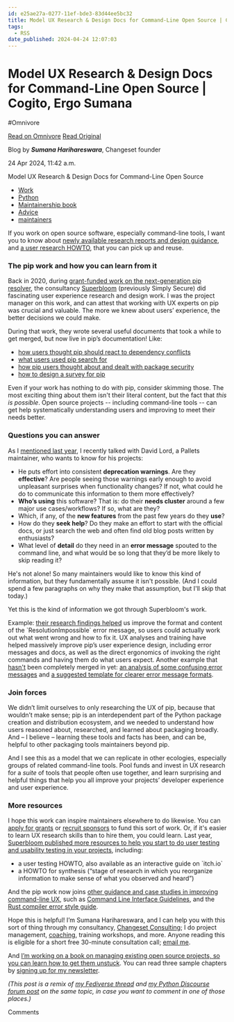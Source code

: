 ```yaml
---
id: e25ae27a-0277-11ef-bde3-83d44ee5bc32
title: Model UX Research & Design Docs for Command-Line Open Source | Cogito, Ergo Sumana
tags:
  - RSS
date_published: 2024-04-24 12:07:03
---
```


# Model UX Research & Design Docs for Command-Line Open Source | Cogito, Ergo Sumana
#Omnivore

[Read on Omnivore](https://omnivore.app/me/model-ux-research-design-docs-for-command-line-open-source-cogit-18f11c2f06a)
[Read Original](https://www.harihareswara.net/posts/2024/model-ux-research-design-docs-for-command-line-open-source/)



Blog by **_Sumana Harihareswara_**, Changeset founder

24 Apr 2024, 11:42 a.m. 

Model UX Research &amp; Design Docs for Command-Line Open Source

* [Work](https:&#x2F;&#x2F;www.harihareswara.net&#x2F;posts&#x2F;work)
* [Python](https:&#x2F;&#x2F;www.harihareswara.net&#x2F;posts&#x2F;python)
* [Maintainership book](https:&#x2F;&#x2F;www.harihareswara.net&#x2F;posts&#x2F;maintainership-book)
* [Advice](https:&#x2F;&#x2F;www.harihareswara.net&#x2F;posts&#x2F;advice)
* [maintainers](https:&#x2F;&#x2F;www.harihareswara.net&#x2F;posts&#x2F;maintainers)

If you work on open source software, especially command-line tools, I want you to know about [newly available research reports and design guidance](https:&#x2F;&#x2F;pip.pypa.io&#x2F;en&#x2F;latest&#x2F;ux-research-design&#x2F;), and [a user research HOWTO](https:&#x2F;&#x2F;sprblm.github.io&#x2F;devs-guide-to&#x2F;user-testing&#x2F;), that you can pick up and reuse.

### The pip work and how you can learn from it

Back in 2020, during [grant-funded work on the next-generation pip resolver](https:&#x2F;&#x2F;pyfound.blogspot.com&#x2F;2020&#x2F;11&#x2F;pip-20-3-new-resolver.html), the consultancy [Superbloom](https:&#x2F;&#x2F;superbloom.design&#x2F;) (previously Simply Secure) did fascinating user experience research and design work. I was the project manager on this work, and can attest that working with UX experts on pip was crucial and valuable. The more we knew about users’ experience, the better decisions we could make.

During that work, they wrote several useful documents that took a while to get merged, but now live in pip’s documentation! Like:

* [how users thought pip should react to dependency conflicts](https:&#x2F;&#x2F;pip.pypa.io&#x2F;en&#x2F;latest&#x2F;ux-research-design&#x2F;research-results&#x2F;override-conflicting-dependencies&#x2F;)
* [what users used pip search for](https:&#x2F;&#x2F;pip.pypa.io&#x2F;en&#x2F;latest&#x2F;ux-research-design&#x2F;research-results&#x2F;pip-search&#x2F;)
* [how pip users thought about and dealt with package security](https:&#x2F;&#x2F;pip.pypa.io&#x2F;en&#x2F;latest&#x2F;ux-research-design&#x2F;research-results&#x2F;users-and-security&#x2F;)
* [how to design a survey for pip](https:&#x2F;&#x2F;pip.pypa.io&#x2F;en&#x2F;latest&#x2F;ux-research-design&#x2F;guidance&#x2F;#designing-surveys)

Even if your work has nothing to do with pip, consider skimming those. The most exciting thing about them isn&#39;t their literal content, but the fact that _this is possible_. Open source projects -- including command-line tools -- can get help systematically understanding users and improving to meet their needs better.

### Questions you can answer

As I [mentioned last year](http:&#x2F;&#x2F;harihareswara.net&#x2F;posts&#x2F;2023&#x2F;user-support-equanimity-potential-cross-project-tools-practices-open-source&#x2F;), I recently talked with David Lord, a Pallets maintainer, who wants to know for his projects:

* He puts effort into consistent **deprecation warnings**. Are they **effective**? Are people seeing those warnings early enough to avoid unpleasant surprises when functionality changes? If not, what could he do to communicate this information to them more effectively?
* **Who’s using** this software? That is: do their **needs cluster** around a few major use cases&#x2F;workflows? If so, what are they?
* Which, if any, of the **new features** from the past few years do they **use**?
* How do they **seek help**? Do they make an effort to start with the official docs, or just search the web and often find old blog posts written by enthusiasts?
* What level of **detail** do they need in an **error message** spouted to the command line, and what would be so long that they’d be more likely to skip reading it?

He&#39;s not alone! So many maintainers would like to know this kind of information, but they fundamentally assume it isn&#39;t possible. (And I could spend a few paragraphs on why they make that assumption, but I&#39;ll skip that today.)

Yet this is the kind of information we got through Superbloom&#39;s work.

Example: [their research findings helped](https:&#x2F;&#x2F;github.com&#x2F;pypa&#x2F;pip&#x2F;issues&#x2F;8377) us improve the format and content of the &#x60;ResolutionImpossible&#x60; error message, so users could actually work out what went wrong and how to fix it. UX analyses and training have helped massively improve pip’s user experience design, including error messages and docs, as well as the direct ergonomics of invoking the right commands and having them do what users expect. Another example that [hasn&#39;t](https:&#x2F;&#x2F;github.com&#x2F;pypa&#x2F;pip&#x2F;issues&#x2F;12626) been completely merged in yet: [an analysis of some confusing error messages](https:&#x2F;&#x2F;superbloomdesign.notion.site&#x2F;Dependency-resolver-information-and-error-messages-proposal-f9108b43752a4414a94d3d47d8d519bb) and [a suggested template for clearer error message formats](https:&#x2F;&#x2F;superbloomdesign.notion.site&#x2F;Error-message-format-and-guidelines-7b4ede077ad54c10a8f4182795fb949d).

### Join forces

We didn’t limit ourselves to only researching the UX of pip, because that wouldn’t make sense; pip is an interdependent part of the Python package creation and distribution ecosystem, and we needed to understand how users reasoned about, researched, and learned about packaging broadly. And – I believe – learning these tools and facts has been, and can be, helpful to other packaging tools maintainers beyond pip.

And I see this as a model that we can replicate in other ecologies, especially groups of related command-line tools. Pool funds and invest in UX research for a _suite_ of tools that people often use together, and learn surprising and helpful things that help you all improve your projects’ developer experience and user experience.

### More resources

I hope this work can inspire maintainers elsewhere to do likewise. You can [apply for grants](http:&#x2F;&#x2F;changeset.nyc&#x2F;resources&#x2F;talks-and-interviews&#x2F;apply-for-grants-to-fund-open-source-work&#x2F;) or [recruit sponsors](https:&#x2F;&#x2F;docs.oscollective.org&#x2F;guides&#x2F;recruiting-financial-sponsors) to fund this sort of work. Or, if it&#39;s easier to learn UX research skills than to hire them, you could learn. Last year, [Superbloom published more resources to help you start to do user testing and usability testing in your projects](https:&#x2F;&#x2F;sprblm.github.io&#x2F;devs-guide-to&#x2F;), including:

* a user testing HOWTO, also available as an interactive guide on &#x60;itch.io&#x60;
* a HOWTO for synthesis (“stage of research in which you reorganize information to make sense of what you observed and heard”)

And the pip work now joins [other guidance and case studies in improving command-line UX](https:&#x2F;&#x2F;www.metafilter.com&#x2F;198576&#x2F;to-maximize-its-utility-and-accessibility), such as [Command Line Interface Guidelines](https:&#x2F;&#x2F;clig.dev&#x2F;), and the [Rust compiler error style guide](https:&#x2F;&#x2F;rustc-dev-guide.rust-lang.org&#x2F;diagnostics.html).

Hope this is helpful! I’m Sumana Harihareswara, and I can help you with this sort of thing through my consultancy, [Changeset Consulting](http:&#x2F;&#x2F;changeset.nyc&#x2F;); I do project management, [coaching](http:&#x2F;&#x2F;harihareswara.net&#x2F;posts&#x2F;2022&#x2F;some-upcoming-availability-talks-and-coaching&#x2F;), training workshops, and more. Anyone reading this is eligible for a short free 30-minute consultation call; [email me](http:&#x2F;&#x2F;changeset.nyc&#x2F;hire-us&#x2F;).

And [I’m working on a book on managing existing open source projects, so you can learn how to get them unstuck](http:&#x2F;&#x2F;changeset.nyc&#x2F;sampler&#x2F;). You can read three sample chapters by [signing up for my newsletter](https:&#x2F;&#x2F;buttondown.email&#x2F;Changeset).

_(This post is a remix of_ [_my Fediverse thread_](https:&#x2F;&#x2F;social.coop&#x2F;@brainwane&#x2F;112277996781910312) _and_ [_my Python Discourse forum post_](https:&#x2F;&#x2F;discuss.python.org&#x2F;t&#x2F;pip-ux-research-design-docs-useful-to-packaging-broadly&#x2F;51257) _on the same topic, in case you want to comment in one of those places.)_

Comments